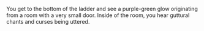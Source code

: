 You get to the bottom of the ladder and see a purple-green glow originating from a room with a very small door. Inside of the room, you hear guttural chants and curses being uttered.

